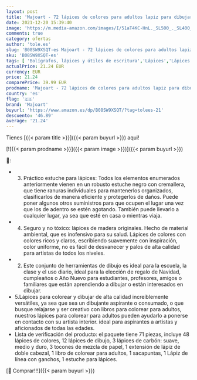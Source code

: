 ```yaml
---
layout: post
title: 'Majoart - 72 lápices de colores para adultos lapiz para dibujar y bocetos kit de dibujo profesional con colores colores lapices carbón Lápices Pastel Herramientas de dibujo y Caja de lápiz'
date: 2021-12-20 15:39:40
image: 'https://m.media-amazon.com/images/I/51aT4KC-HnL._SL500_._SL400_.jpg'
comments: true
category: ofertas
author: 'tole.es'
slug: 'B08SW9XSQT-es Majoart - 72 lápices de colores para adultos lapiz para...'
sku: 'B08SW9XSQT-es'
tags: [ 'Bolígrafos, lápices y útiles de escritura','Lápices','Lápices de colores para adultos','Oficina y papelería','lápices','lápiz','majoart', ]
actualPrice: 21.24 EUR
currency: EUR
price: 21.24
comparePrice: 39.99 EUR
prodname: 'Majoart - 72 lápices de colores para adultos lapiz para dibujar y bocetos kit de dibujo profesional con colores colores lapices carbón Lápices Pastel Herramientas de dibujo y Caja de lápiz'
country: 'es'
flag: '🇪🇸'
brand: 'Majoart'
buyurl: 'https://www.amazon.es/dp/B08SW9XSQT/?tag=tolees-21'
descuento: '46.89'
average: '21.24'
---
```


Tienes [{{< param title >}}]({{< param buyurl >}}) aqui!

[![{{< param prodname >}}]({{< param image >}})]({{< param buyurl >}})

🔎:

- 3. Práctico estuche para lápices: Todos los elementos enumerados anteriormente vienen en un robusto estuche negro con cremallera, que tiene ranuras individuales para mantenerlos organizados, clasificarlos de manera eficiente y protegerlos de daños. Puede poner algunos otros suministros para que ocupen el lugar una vez que los de adentro se estén agotando. También puede llevarlo a cualquier lugar, ya sea que esté en casa o mientras viaja.
- 4. Seguro y no tóxico: lápices de madera originales. Hecho de material ambiental, que es inofensivo para su salud. Lápices de colores con colores ricos y claros, escribiendo suavemente con inspiración, color uniforme, no es fácil de desvanecer y palos de alta calidad para artistas de todos los niveles.
- 2. Este conjunto de herramientas de dibujo es ideal para la escuela, la clase y el uso diario, ideal para la elección de regalo de Navidad, cumpleaños o Año Nuevo para estudiantes, profesores, amigos o familiares que están aprendiendo a dibujar o están interesados ​​en dibujar.
- 5.Lápices para colorear y dibujar de alta calidad increíblemente versátiles, ya sea que sea un dibujante aspirante o consumado, o que busque relajarse y ser creativo con libros para colorear para adultos, nuestros lápices para colorear para adultos pueden ayudarlo a ponerse en contacto con su artista interior. ideal para aspirantes a artistas y aficionados de todas las edades.
- Lista de verificación del producto: el paquete tiene 71 piezas, incluye 48 lápices de colores, 12 lápices de dibujo, 3 lápices de carbón: suave, medio y duro, 3 tocones de mezcla de papel, 1 extensión de lápiz de doble cabezal, 1 libro de colorear para adultos, 1 sacapuntas, 1 Lápiz de línea con ganchos, 1 estuche para lápices.

[🛒 Comprar!!!]({{< param buyurl >}})
